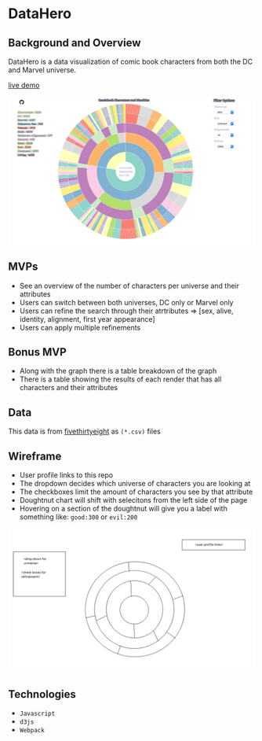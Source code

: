 # DataHero

## Background and Overview

DataHero is a data visualization of comic book characters from both the DC and Marvel universe.

[live demo](https://irzli.github.io/DataHero/)


![DataHero](./assets/readme/ss.png)

## MVPs

- See an overview of the number of characters per universe and their attributes
- Users can switch between both universes, DC only or Marvel only
- Users can refine the search through their atrtributes => [sex, alive, identity, alignment, first year appearance]
- Users can apply multiple refinements

## Bonus MVP

- Along with the graph there is a table breakdown of the graph
- There is a table showing the results of each render that has all characters and their attributes

## Data

This data is from [fivethirtyeight](https://github.com/fivethirtyeight/data/tree/master/comic-characters) as `(*.csv)` files

## Wireframe

- User profile links to this repo
- The dropdown decides which universe of characters you are looking at
- The checkboxes limit the amount of characters you see by that attribute
- Doughtnut chart will shift with selecitons from the left side of the page
- Hovering on a section of the doughtnut will give you a label with something like: `good:300` or `evil:200`

![Wireframe](./assets/readme/wireframe.png)

## Technologies

- `Javascript`
- `d3js`
- `Webpack`
